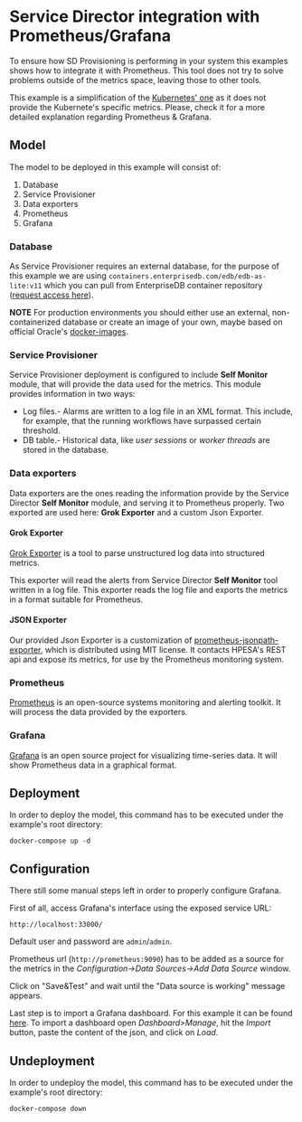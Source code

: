 # Service Director integration with Prometheus/Grafana

To ensure how SD Provisioning is performing in your system this examples shows how to integrate it with Prometheus. This tool does not try to solve problems outside of the metrics space, leaving those to other tools.

This example is a simplification of the [Kubernetes' one](/kubernetes/examples/prometheus/) as it does not provide the Kubernete's specific metrics. Please, check it for a more detailed explanation regarding Prometheus & Grafana.

## Model

The model to be deployed in this example will consist of:

1. Database
2. Service Provisioner
3. Data exporters
4. Prometheus
5. Grafana


### Database

As Service Provisioner requires an external database, for the purpose of this example we are using `containers.enterprisedb.com/edb/edb-as-lite:v11` which you can pull from EnterpriseDB container repository ([request access here](https://www.enterprisedb.com/repository-access-request?destination=node/1255704&resource=1255704&ma_formid=2098)).

**NOTE** For production environments you should either use an external, non-containerized database or create an image of your own, maybe based on official Oracle's [docker-images](https://github.com/oracle/docker-images).


### Service Provisioner

Service Provisioner deployment is configured to include **Self Monitor** module, that will provide the data used for the metrics. This module provides information in two ways:

- Log files.- Alarms are written to a log file in an XML format. This include, for example, that the running workflows have surpassed certain threshold.
- DB table.- Historical data, like *user sessions* or *worker threads* are stored in the database.

### Data exporters

Data exporters are the ones reading the information provide by the Service Director  **Self Monitor** module, and serving it to Prometheus properly. Two exported are used here: **Grok Exporter** and a custom Json Exporter.

#### Grok Exporter

[Grok Exporter](https://github.com/fstab/grok_exporter) is a tool to parse unstructured log data into structured metrics.

This exporter will read the alerts from Service Director **Self Monitor** tool written in a log file. This exporter reads the log file and exports the metrics in a format suitable for Prometheus.

#### JSON Exporter

Our provided Json Exporter is a customization of [prometheus-jsonpath-exporter](https://github.com/project-sunbird/prometheus-jsonpath-exporter), which is distributed using MIT license. It contacts HPESA's REST api and expose its metrics, for use by the Prometheus monitoring system.

### Prometheus

[Prometheus](https://prometheus.io) is an open-source systems monitoring and alerting toolkit. It will process the data provided by the exporters.

### Grafana

[Grafana](https://grafana.com) is an open source project for visualizing time-series data. It will show Prometheus data in a graphical format.


## Deployment

In order to deploy the model, this command has to be executed under the example's root directory:

```
docker-compose up -d
```

## Configuration

There still some manual steps left in order to properly configure Grafana.

First of all, access Grafana's interface using the exposed service URL:

```
http://localhost:33000/
```

Default user and password are `admin`/`admin`.

Prometheus url (`http://prometheus:9090`) has to be added as a source for the metrics in the *Configuration->Data Sources->Add Data Source* window.

Click on "Save&Test" and wait until the "Data source is working" message appears.


Last step is to import a Grafana dashboard. For this example it can be found [here](Self_Monitoring_metrics.json). To import a dashboard open *Dashboard>Manage*, hit the *Import* button, paste the content of the json, and click on *Load*.



## Undeployment

In order to undeploy the model, this command has to be executed under the example's root directory:

```
docker-compose down
```
